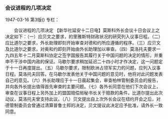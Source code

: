### 会议进程的几项决定

1947-03-16
第3版()
专栏：

　　会议进程的几项决定
    【新华社延安十二日电】莫斯科外长会议十日会议上之决定如下：（一）应贝文之要求，的里雅斯特财政状况的研究列入议事日程。（二）应比道尔之要求，外长助理即刻开始审查对德和约所应遵循的程序。（三）应贝文及比道尔之要求，对奥和约即刻开始由外长助理加以审查。（四）莫洛托夫要求一九四五年十二月莫斯科协定之签字国报告其履行关于中国问题的决定的情形，并重申不干涉中国内政的保证。马歇尔要求稍加延迟二十四小时才作决定，这一问题定于十一日再度提出。（五）马歇尔要求，限制欧洲占领军实力的问题，应列入议事日程。莫洛托夫回答。在马歇尔发表他关于中国问题的意见时，他将对此问题发表自己的意见。（六）外长助理应于十一日晨起集会，审查柏林管制委员会的报告，并向各外长提出值得首先审查的主要问题。（七）各外长同意在他们下次会议上，审查在议事日程上另外加上的盟国赔偿局秘书长关于赔款的条件。比道尔提出此次动议，莫洛托夫曾支持此议。（八）贝文提出自上次外长会议在纽约开会之后，对德管制委员会曾通过清算普鲁士邦的决定，贝文提议此决定应予批准，请外长一致同意。
